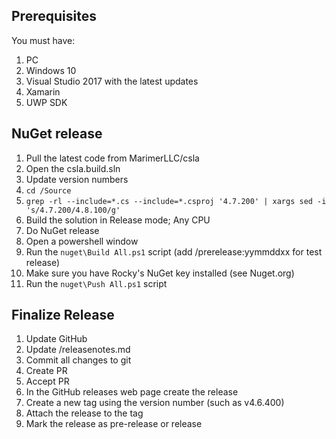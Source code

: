 Prerequisites
-------------
You must have:

1. PC
 1. Windows 10
 1. Visual Studio 2017 with the latest updates
  1. Xamarin
  1. UWP SDK

NuGet release
-------------
1. Pull the latest code from MarimerLLC/csla
1. Open the csla.build.sln
 1. Update version numbers
  1. `cd /Source`
  1. `grep -rl --include=*.cs --include=*.csproj '4.7.200' | xargs sed -i 's/4.7.200/4.8.100/g'`
 1. Build the solution in Release mode; Any CPU
1. Do NuGet release
 1. Open a powershell window
 1. Run the `nuget\Build All.ps1` script (add /prerelease:yymmddxx for test release)
 1. Make sure you have Rocky's NuGet key installed (see Nuget.org)
 1. Run the `nuget\Push All.ps1` script

Finalize Release
----------------
1. Update GitHub
 1. Update /releasenotes.md
 1. Commit all changes to git
 1. Create PR 
 1. Accept PR
1. In the GitHub releases web page create the release
 1. Create a new tag using the version number (such as v4.6.400)
 1. Attach the release to the tag
 1. Mark the release as pre-release or release
